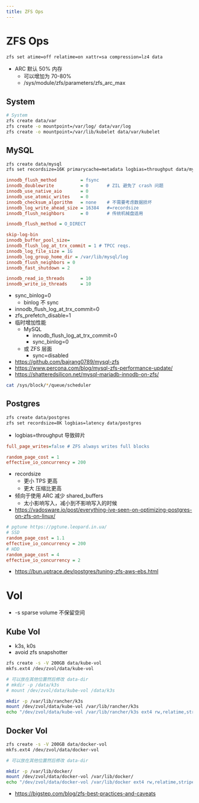 ```yaml
---
title: ZFS Ops
---
```


# ZFS Ops

```bash
zfs set atime=off relatime=on xattr=sa compression=lz4 data
```

- ARC 默认 50% 内存
  - 可以增加为 70-80%
  - /sys/module/zfs/parameters/zfs_arc_max

## System

```bash
# System
zfs create data/var
zfs create -o mountpoint=/var/log/ data/var/log
zfs create -o mountpoint=/var/lib/kubelet data/var/kubelet
```

## MySQL

```bash
zfs create data/mysql
zfs set recordsize=16K primarycache=metadata logbias=throughput data/mysql
```

```ini title="my.zfs.cnf"
innodb_flush_method         = fsync
innodb_doublewrite          = 0       # ZIL 避免了 crash 问题
innodb_use_native_aio       = 0
innodb_use_atomic_writes    = 0
innodb_checksum_algorithm   = none    # 不需要考虑数据损坏
innodb_log_write_ahead_size = 16384   #=recordsize
innodb_flush_neighbors      = 0       # 传统机械盘适用
```

```ini title="my.ext4.cnf"
innodb_flush_method = O_DIRECT
```

```ini title="my.cnf"
skip-log-bin
innodb_buffer_pool_size=
innodb_flush_log_at_trx_commit = 1 # TPCC reqs.
innodb_log_file_size = 1G
innodb_log_group_home_dir = /var/lib/mysql/log
innodb_flush_neighbors = 0
innodb_fast_shutdown = 2

innodb_read_io_threads      = 10
innodb_write_io_threads     = 10
```

<!--
```ini
zfs_arc_max=2147483648
zfs_async_block_max_blocks=5000
zfs_delete_blocks=1000
```
- ARC=2G

-->

- sync_binlog=0
  - binlog 不 sync
- innodb_flush_log_at_trx_commit=0
- zfs_prefetch_disable=1
- 临时增加性能
  - MySQL
    - innodb_flush_log_at_trx_commit=0
    - sync_binlog=0
  - 或 ZFS 层面
    - sync=disabled
- https://github.com/bajrang0789/mysql-zfs
- https://www.percona.com/blog/mysql-zfs-performance-update/
- https://shatteredsilicon.net/mysql-mariadb-innodb-on-zfs/

```bash
cat /sys/block/*/queue/scheduler
```

## Postgres

```bash
zfs create data/postgres
zfs set recordsize=8K logbias=latency data/postgres
```

- logbias=throughput 导致碎片

```ini
full_page_writes=false # ZFS always writes full blocks

random_page_cost = 1
effective_io_concurrency = 200
```

- recordsize
  - 更小 TPS 更高
  - 更大 压缩比更高
- 倾向于使用 ARC 减少 shared_buffers
  - 太小影响写入，减小到不影响写入的时候
- https://vadosware.io/post/everything-ive-seen-on-optimizing-postgres-on-zfs-on-linux/

```ini
# pgtune https://pgtune.leopard.in.ua/
# SSD
random_page_cost = 1.1
effective_io_concurrency = 200
# HDD
random_page_cost = 4
effective_io_concurrency = 2
```

- https://bun.uptrace.dev/postgres/tuning-zfs-aws-ebs.html

# Vol

- -s sparse volume 不保留空间

## Kube Vol

- k3s, k0s
- avoid zfs snapshotter

```bash
zfs create -s -V 200GB data/kube-vol
mkfs.ext4 /dev/zvol/data/kube-vol

# 可以放在其他位置然后修改 data-dir
# mkdir -p /data/k3s
# mount /dev/zvol/data/kube-vol /data/k3s

mkdir -p /var/lib/rancher/k3s
mount /dev/zvol/data/kube-vol /var/lib/rancher/k3s
echo "/dev/zvol/data/kube-vol /var/lib/rancher/k3s ext4 rw,relatime,stripe=4 0 0" | tee -a /etc/fstab
```

## Docker Vol

```bash
zfs create -s -V 200GB data/docker-vol
mkfs.ext4 /dev/zvol/data/docker-vol

# 可以放在其他位置然后修改 data-dir

mkdir -p /var/lib/docker/
mount /dev/zvol/data/docker-vol /var/lib/docker/
echo "/dev/zvol/data/docker-vol /var/lib/docker ext4 rw,relatime,stripe=4 0 0" | tee -a /etc/fstab
```

- https://bigstep.com/blog/zfs-best-practices-and-caveats
